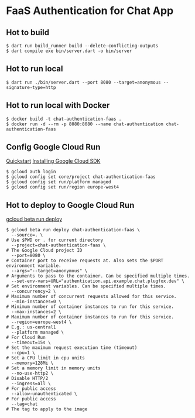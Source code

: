 # FaaS Authentication for Chat App

## Hot to build

```shell
$ dart run build_runner build --delete-conflicting-outputs
$ dart compile exe bin/server.dart -o bin/server
```

## Hot to run local

```shell
$ dart run ./bin/server.dart --port 8080 --target=anonymous --signature-type=http
```

## Hot to run local with Docker

```shell
$ docker build -t chat-authentication-faas .
$ docker run -d --rm -p 8080:8080 --name chat-authentication chat-authentication-faas
```

## Config Google Cloud Run

[Quickstart](https://github.com/GoogleCloudPlatform/functions-framework-dart/blob/main/docs/quickstarts/03-quickstart-cloudrun.md)
[Installing Google Cloud SDK](https://cloud.google.com/sdk/docs/install)

```shell
$ gcloud auth login
$ gcloud config set core/project chat-authentication-faas
$ gcloud config set run/platform managed
$ gcloud config set run/region europe-west4
```

## Hot to deploy to Google Cloud Run

[gcloud beta run deploy](https://cloud.google.com/sdk/gcloud/reference/beta/run/deploy)

```shell
$ gcloud beta run deploy chat-authentication-faas \
  --source=. \                                                        # Use $PWD or . for current directory
  --project=chat-authentication-faas \                                # The Google Cloud project ID
  --port=8080 \                                                       # Container port to receive requests at. Also sets the $PORT environment variable.
  --args="--target=anonymous" \                                       # Arguments to pass to the container. Can be specified multiple times.
  --set-env-vars=URL="authentication.api.example.chat.plugfox.dev" \  # Set environment variables. Can be specified multiple times.
  --concurrency=2 \                                                   # Maximum number of concurrent requests allowed for this service.
  --min-instances=0 \                                                 # Minimum number of container instances to run for this service.
  --max-instances=2 \                                                 # Maximum number of container instances to run for this service.
  --region=europe-west4 \                                             # E.g.: us-central1
  --platform managed \                                                # For Cloud Run
  --timeout=15s \                                                     # Set the maximum request execution time (timeout)
  --cpu=1 \                                                           # Set a CPU limit in cpu units
  --memory=128Mi \                                                    # Set a memory limit in memory units
  --no-use-http2 \                                                    # Disable HTTP/2
  --ingress=all \                                                     # For public access
  --allow-unauthenticated \                                           # For public access
  --tag=chat                                                          # The tag to apply to the image
```
